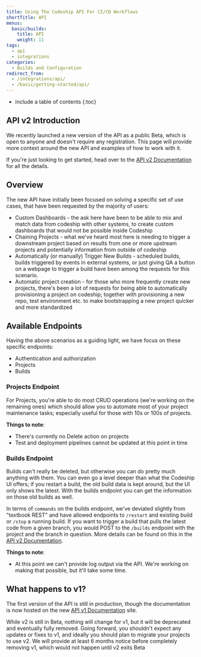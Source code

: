 ```yaml
---
title: Using The Codeship API For CI/CD Workflows
shortTitle: API
menus:
  basic/builds:
    title: API
    weight: 11
tags:
  - api
  - integrations
categories:
  - Builds and Configuration  
redirect_from:
  - /integrations/api/
  - /basic/getting-started/api/
---
```


* include a table of contents
{:toc}

## API v2 Introduction

We recently launched a new version of the API as a public Beta, which is open to anyone and doesn't require any registration. This page will provide more context around the new API and examples of how to work with it.

If you're just looking to get started, head over to the [API v2 Documentation](https://apidocs.codeship.com/v2/) for all the details.

## Overview

The new API have initially been focused on solving a specific set of use cases, that have been requested by the majority of users:

* Custom Dashboards - the ask here have been to be able to mix and match data from codeship with other systems, to create custom dashboards that would not be possible inside Codeship
* Chaining Projects - what we've heard most here is needing to trigger a downstream project based on results from one or more upstream projects and potentially information from outside of codeship
* Automatically (or manually) Trigger New Builds - scheduled builds, builds triggered by events in external systems, or just giving QA a button on a webpage to trigger a build have been among the requests for this scenario.
* Automatic project creation - for those who more frequently create new projects, there's been a lot of requests for being able to automatically provisioning a project on codeship; together with provisioning a new repo, test environment etc. to make bootstrapping a new project quicker and more standardized

## Available Endpoints

Having the above scenarios as a guiding light, we have focus on these specific endpoints:

* Authentication and authorization
* Projects
* Builds

### Projects Endpoint

For Projects, you're able to do most CRUD operations (we're working on the remaining ones) which should allow you to automate most of your project maintenance tasks; especially useful for those with 10s or 100s of projects.

**Things to note**:

* There's currently no Delete action on projects
* Test and deployment pipelines cannot be updated at this point in time

### Builds Endpoint

Builds can't really be deleted, but otherwise you can do pretty much anything with them. You can even go a level deeper than what the Codeship UI offers; if you restart a build, the old build data is kept around, but the UI only shows the latest. With the builds endpoint you can get the information on those old builds as well.

In terms of `commands` on the builds endpoint, we've deviated slightly from "textbook REST" and have allowed endpoints to `/restart` and existing build or `/stop` a running build. If you want to trigger a build that pulls the latest code from a given branch, you would POST to the `/builds` endpoint with the project and the branch in question. More details can be found on this in the [API v2 Documentation](https://apidocs.codeship.com/v2/).

**Things to note**:

* At this point we can't provide log output via the API. We're working on making that possible, but it'll take some time.

## What happens to v1?

The first version of the API is still in production, though the documentation is now hosted on the new [API v1 Documentation](https://apidocs.codeship.com/v1/) site.

While v2 is still in Beta, nothing will change for v1, but it will be deprecated and eventually fully removed. Going forward, you shouldn't expect any updates or fixes to v1, and ideally you should plan to migrate your projects to use v2. We will provide at least 6 months notice before completely removing v1, which would not happen until v2 exits Beta